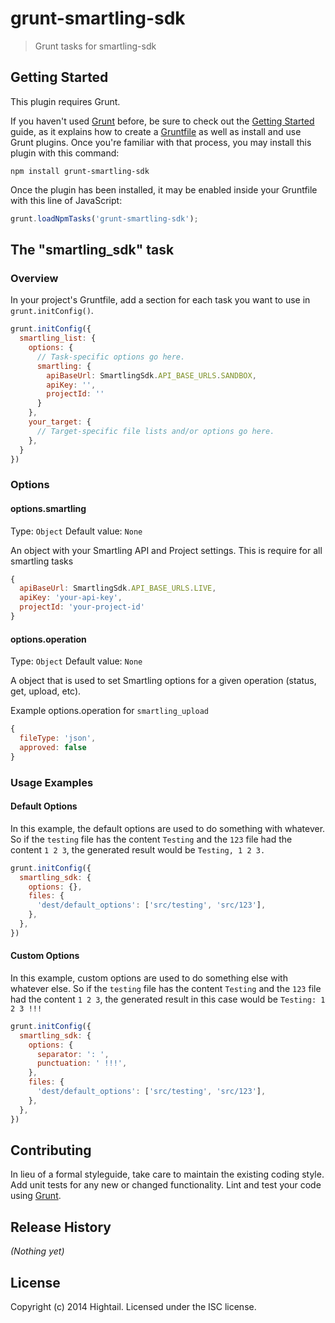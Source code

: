 # grunt-smartling-sdk

> Grunt tasks for smartling-sdk

## Getting Started
This plugin requires Grunt.

If you haven't used [Grunt](http://gruntjs.com/) before, be sure to check out the [Getting Started](http://gruntjs.com/getting-started) guide, as it explains how to create a [Gruntfile](http://gruntjs.com/sample-gruntfile) as well as install and use Grunt plugins. Once you're familiar with that process, you may install this plugin with this command:

```shell
npm install grunt-smartling-sdk
```

Once the plugin has been installed, it may be enabled inside your Gruntfile with this line of JavaScript:

```js
grunt.loadNpmTasks('grunt-smartling-sdk');
```

## The "smartling_sdk" task

### Overview
In your project's Gruntfile, add a section for each task you want to use in `grunt.initConfig()`.

```js
grunt.initConfig({
  smartling_list: {
    options: {
      // Task-specific options go here.
      smartling: {
        apiBaseUrl: SmartlingSdk.API_BASE_URLS.SANDBOX,
        apiKey: '',
        projectId: ''
      }
    },
    your_target: {
      // Target-specific file lists and/or options go here.
    },
  }
})
```

### Options

#### options.smartling
Type: `Object`
Default value: `None`

An object with your Smartling API and Project settings. This is require for all smartling tasks

```js
{
  apiBaseUrl: SmartlingSdk.API_BASE_URLS.LIVE,
  apiKey: 'your-api-key',
  projectId: 'your-project-id'
}
```

#### options.operation
Type: `Object`
Default value: `None`

A object that is used to set Smartling options for a given operation (status, get, upload, etc).

Example options.operation for `smartling_upload`

```js
{
  fileType: 'json',
  approved: false
}
```

### Usage Examples

#### Default Options
In this example, the default options are used to do something with whatever. So if the `testing` file has the content `Testing` and the `123` file had the content `1 2 3`, the generated result would be `Testing, 1 2 3.`

```js
grunt.initConfig({
  smartling_sdk: {
    options: {},
    files: {
      'dest/default_options': ['src/testing', 'src/123'],
    },
  },
})
```

#### Custom Options
In this example, custom options are used to do something else with whatever else. So if the `testing` file has the content `Testing` and the `123` file had the content `1 2 3`, the generated result in this case would be `Testing: 1 2 3 !!!`

```js
grunt.initConfig({
  smartling_sdk: {
    options: {
      separator: ': ',
      punctuation: ' !!!',
    },
    files: {
      'dest/default_options': ['src/testing', 'src/123'],
    },
  },
})
```

## Contributing
In lieu of a formal styleguide, take care to maintain the existing coding style. Add unit tests for any new or changed functionality. Lint and test your code using [Grunt](http://gruntjs.com/).

## Release History
_(Nothing yet)_

## License
Copyright (c) 2014 Hightail. Licensed under the ISC license.

